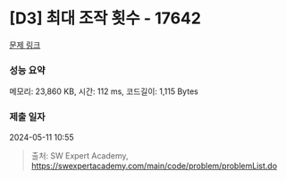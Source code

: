 # [D3] 최대 조작 횟수 - 17642 

[문제 링크](https://swexpertacademy.com/main/code/problem/problemDetail.do?contestProbId=AYj_Dz-6qLgDFASl) 

### 성능 요약

메모리: 23,860 KB, 시간: 112 ms, 코드길이: 1,115 Bytes

### 제출 일자

2024-05-11 10:55



> 출처: SW Expert Academy, https://swexpertacademy.com/main/code/problem/problemList.do